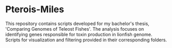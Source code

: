 # Pterois-Miles

This repository contains scripts developed for my bachelor's thesis, 'Comparing Genomes of Teleost Fishes'. The analysis focuses on identifying genes responsible for toxin production in lionfish genome. Scripts for visualization and filtering provided in their corresponding folders.
